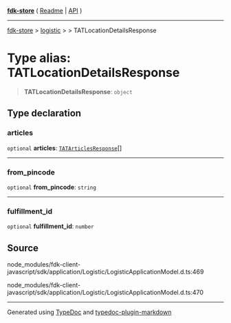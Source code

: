 [**fdk-store**](../../../README.md) ( [Readme](../../../README.md) \| [API](../../../API.md) )

---

[fdk-store](../../../API.md) > [logistic](../../README.md) > [<internal>](../README.md) > TATLocationDetailsResponse

# Type alias: TATLocationDetailsResponse

> **TATLocationDetailsResponse**: `object`

## Type declaration

### articles

`optional` **articles**: [`TATArticlesResponse`](type-alias.TATArticlesResponse.md)[]

---

### from_pincode

`optional` **from_pincode**: `string`

---

### fulfillment_id

`optional` **fulfillment_id**: `number`

## Source

node_modules/fdk-client-javascript/sdk/application/Logistic/LogisticApplicationModel.d.ts:469

node_modules/fdk-client-javascript/sdk/application/Logistic/LogisticApplicationModel.d.ts:470

---

Generated using [TypeDoc](https://typedoc.org/) and [typedoc-plugin-markdown](https://www.npmjs.com/package/typedoc-plugin-markdown)

